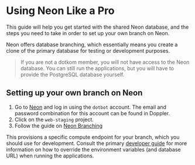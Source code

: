 # Using Neon Like a Pro

This guide will help you get started with the shared Neon database, and the steps you need to take in order to set up
your own branch on Neon.

Neon offers database branching, which essentially means you create a clone of the primary database for testing or
development purposes.

> If you are not a dotkom member, you will not have access to the Neon database. You can still run the applications, but
> you will have to provide the PostgreSQL database yourself.

## Setting up your own branch on Neon

1. Go to [Neon](https://neon.tech) and log in using the `dotbot` account. The email and password combination for this
   account can be found in Doppler.
2. Click on the `web-staging` project.
3. Follow the guide on [Neon Branching](https://neon.tech/docs/introduction/branching)

This provisions a specific compute endpoint for your branch, which you should use for development. Consult the primary
[developer guide](./developer-guide.md) for more information on how to override the environment variables (and database
URL) when running the applications.
